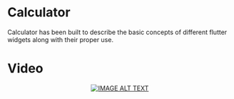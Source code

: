 # Calculator

Calculator has been built to describe the basic concepts of different flutter widgets along with their proper use.

# Video

<div align="center">
  <a href="https://www.youtube.com/watch?v=uu8XvXWWGq0&t=285s"><img src="https://i9.ytimg.com/vi_webp/uu8XvXWWGq0/mqdefault.webp?sqp=COSA2foF&rs=AOn4CLDRzi7Kv5yCfA-UKtFarD1Lbzub0Q" alt="IMAGE ALT TEXT"></a>
</div>


